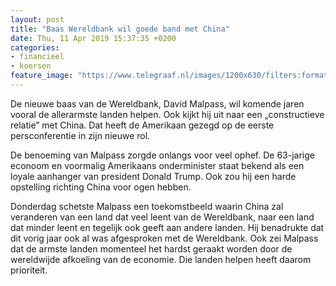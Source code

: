 ```yaml
---
layout: post
title: "Baas Wereldbank wil goede band met China"
date: Thu, 11 Apr 2019 15:37:35 +0200
categories: 
- financieel 
- koersen 
feature_image: "https://www.telegraaf.nl/images/1200x630/filters:format(jpeg):quality(80)/cdn-kiosk-api.telegraaf.nl/f6f59c44-5c5e-11e9-9405-0218eaf05005.jpg"
---
```


<p class="intro">De nieuwe baas van de Wereldbank, David Malpass, wil komende jaren vooral de allerarmste landen helpen. Ook kijkt hij uit naar een „constructieve relatie” met China. Dat heeft de Amerikaan gezegd op de eerste persconferentie in zijn nieuwe rol.</p> <p>De benoeming van Malpass zorgde onlangs voor veel ophef. De 63-jarige econoom en voormalig Amerikaans onderminister staat bekend als een loyale aanhanger van president Donald Trump. Ook zou hij een harde opstelling richting China voor ogen hebben.</p><p>Donderdag schetste Malpass een toekomstbeeld waarin China zal veranderen van een land dat veel leent van de Wereldbank, naar een land dat minder leent en tegelijk ook geeft aan andere landen. Hij benadrukte dat dit vorig jaar ook al was afgesproken met de Wereldbank. Ook zei Malpass dat de armste landen momenteel het hardst geraakt worden door de wereldwijde afkoeling van de economie. Die landen helpen heeft daarom prioriteit.</p>
